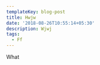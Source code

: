 ```yaml
---
templateKey: blog-post
title: Hwjw
date: '2018-08-26T10:55:14+05:30'
description: Wjwj
tags:
  - Ff
---
```

What

